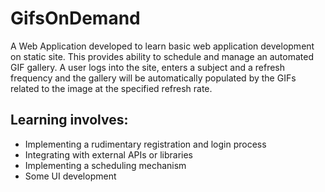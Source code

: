 # GifsOnDemand


A Web Application developed to learn basic web application development on static site. This provides ability to schedule and manage an automated GIF gallery. A user logs into the site, enters a subject and a refresh frequency and the gallery will be automatically populated by the GIFs related to the image at the specified refresh rate.

## Learning involves:
- Implementing a rudimentary registration and login process
- Integrating with external APIs or libraries
- Implementing a scheduling mechanism
- Some UI development